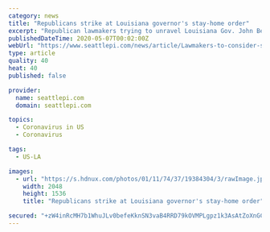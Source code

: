 ```yaml
---
category: news
title: "Republicans strike at Louisiana governor's stay-home order"
excerpt: "Republican lawmakers trying to unravel Louisiana Gov. John Bel Edwards' statewide stay-at-home order began moving legislation Wednesday that would keep the Democratic governor from enforcing restrictions enacted to combat the coronavirus."
publishedDateTime: 2020-05-07T00:02:00Z
webUrl: "https://www.seattlepi.com/news/article/Lawmakers-to-consider-strike-at-Edwards-15249715.php"
type: article
quality: 40
heat: 40
published: false

provider:
  name: seattlepi.com
  domain: seattlepi.com

topics:
  - Coronavirus in US
  - Coronavirus

tags:
  - US-LA

images:
  - url: "https://s.hdnux.com/photos/01/11/74/37/19384304/3/rawImage.jpg"
    width: 2048
    height: 1536
    title: "Republicans strike at Louisiana governor's stay-home order"

secured: "+zW4inRcMH7b1WhuJLv0befeKknSN3vaB4RRD79kOVMPLgpz1k3AsAtZoXnGC1OkggA6uqxI4nUB2Crs3+/zAcRqMH+P89zoVulqHJo/wpf1B182Xor0mPjR/gO9odwrwc4SGM8eDtl4VXri5V9dhi3WkhnLZRVfUysRcb/egky1z3oRn5++VFFYW2cyLlY0jIFBEToBNTajb5NmDiEpVt2l7X+NRpJcXHvpGHMfJyECqzOoQvCYVL6gvUWoiYfkjFgK4IsWDWxZH/fhgYlAFrBNdV9Kr4+RrPWQFG6b0FB8VMq6z81y9hNwe9j5RA5F;ZVhDocyKJkShBo4acpAHuQ=="
---
```


